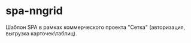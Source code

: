 # spa-nngrid
Шаблон SPA в рамках коммерческого проекта "Сетка" (авторизация, выгрузка карточек\таблиц).
